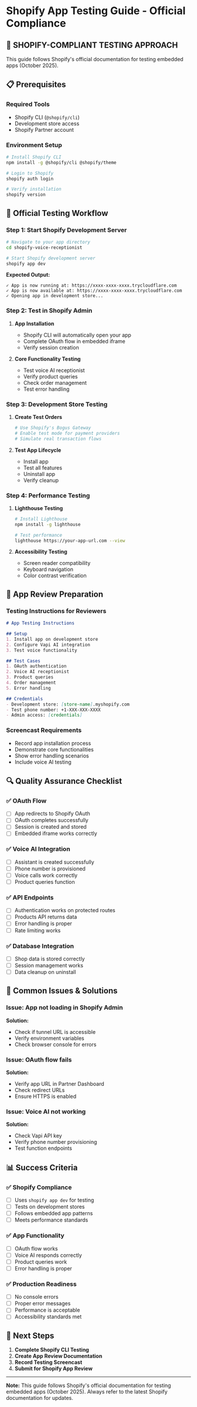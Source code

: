 # Shopify App Testing Guide - Official Compliance

## 🎯 SHOPIFY-COMPLIANT TESTING APPROACH

This guide follows Shopify's official documentation for testing embedded apps (October 2025).

## 📋 Prerequisites

### Required Tools
- Shopify CLI (`@shopify/cli`)
- Development store access
- Shopify Partner account

### Environment Setup
```bash
# Install Shopify CLI
npm install -g @shopify/cli @shopify/theme

# Login to Shopify
shopify auth login

# Verify installation
shopify version
```

## 🚀 Official Testing Workflow

### Step 1: Start Shopify Development Server

```bash
# Navigate to your app directory
cd shopify-voice-receptionist

# Start Shopify development server
shopify app dev
```

**Expected Output:**
```
✓ App is now running at: https://xxxx-xxxx-xxxx.trycloudflare.com
✓ App is now available at: https://xxxx-xxxx-xxxx.trycloudflare.com
✓ Opening app in development store...
```

### Step 2: Test in Shopify Admin

1. **App Installation**
   - Shopify CLI will automatically open your app
   - Complete OAuth flow in embedded iframe
   - Verify session creation

2. **Core Functionality Testing**
   - Test voice AI receptionist
   - Verify product queries
   - Check order management
   - Test error handling

### Step 3: Development Store Testing

1. **Create Test Orders**
   ```bash
   # Use Shopify's Bogus Gateway
   # Enable test mode for payment providers
   # Simulate real transaction flows
   ```

2. **Test App Lifecycle**
   - Install app
   - Test all features
   - Uninstall app
   - Verify cleanup

### Step 4: Performance Testing

1. **Lighthouse Testing**
   ```bash
   # Install Lighthouse
   npm install -g lighthouse
   
   # Test performance
   lighthouse https://your-app-url.com --view
   ```

2. **Accessibility Testing**
   - Screen reader compatibility
   - Keyboard navigation
   - Color contrast verification

## 📝 App Review Preparation

### Testing Instructions for Reviewers

```markdown
# App Testing Instructions

## Setup
1. Install app on development store
2. Configure Vapi AI integration
3. Test voice functionality

## Test Cases
1. OAuth authentication
2. Voice AI receptionist
3. Product queries
4. Order management
5. Error handling

## Credentials
- Development store: [store-name].myshopify.com
- Test phone number: +1-XXX-XXX-XXXX
- Admin access: [credentials]
```

### Screencast Requirements
- Record app installation process
- Demonstrate core functionalities
- Show error handling scenarios
- Include voice AI testing

## 🔍 Quality Assurance Checklist

### ✅ OAuth Flow
- [ ] App redirects to Shopify OAuth
- [ ] OAuth completes successfully
- [ ] Session is created and stored
- [ ] Embedded iframe works correctly

### ✅ Voice AI Integration
- [ ] Assistant is created successfully
- [ ] Phone number is provisioned
- [ ] Voice calls work correctly
- [ ] Product queries function

### ✅ API Endpoints
- [ ] Authentication works on protected routes
- [ ] Products API returns data
- [ ] Error handling is proper
- [ ] Rate limiting works

### ✅ Database Integration
- [ ] Shop data is stored correctly
- [ ] Session management works
- [ ] Data cleanup on uninstall

## 🚨 Common Issues & Solutions

### Issue: App not loading in Shopify Admin
**Solution:**
- Check if tunnel URL is accessible
- Verify environment variables
- Check browser console for errors

### Issue: OAuth flow fails
**Solution:**
- Verify app URL in Partner Dashboard
- Check redirect URLs
- Ensure HTTPS is enabled

### Issue: Voice AI not working
**Solution:**
- Check Vapi API key
- Verify phone number provisioning
- Test function endpoints

## 📊 Success Criteria

### ✅ Shopify Compliance
- [ ] Uses `shopify app dev` for testing
- [ ] Tests on development stores
- [ ] Follows embedded app patterns
- [ ] Meets performance standards

### ✅ App Functionality
- [ ] OAuth flow works
- [ ] Voice AI responds correctly
- [ ] Product queries work
- [ ] Error handling is proper

### ✅ Production Readiness
- [ ] No console errors
- [ ] Proper error messages
- [ ] Performance is acceptable
- [ ] Accessibility standards met

## 🎯 Next Steps

1. **Complete Shopify CLI Testing**
2. **Create App Review Documentation**
3. **Record Testing Screencast**
4. **Submit for Shopify App Review**

---

**Note:** This guide follows Shopify's official documentation for testing embedded apps (October 2025). Always refer to the latest Shopify documentation for updates.
